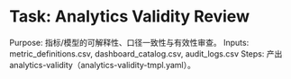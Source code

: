 # Task: Analytics Validity Review

Purpose: 指标/模型的可解释性、口径一致性与有效性审查。
Inputs: metric_definitions.csv, dashboard_catalog.csv, audit_logs.csv
Steps: 产出 analytics-validity（analytics-validity-tmpl.yaml）。
